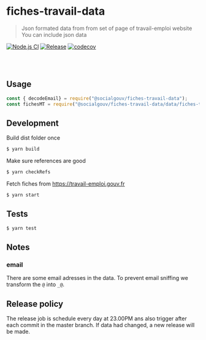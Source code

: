 # fiches-travail-data

> Json formated data from from set of page of travail-emploi website
You can include json data 

[![Node.js CI](https://github.com/SocialGouv/fiches-travail-data/workflows/Node.js%20CI/badge.svg)](https://github.com/SocialGouv/fiches-travail-data/actions?query=workflow%3A%22Node.js+CI%22+branch%3Amaster)
[![Release](https://github.com/SocialGouv/fiches-travail-data/workflows/Release/badge.svg)](https://github.com/SocialGouv/fiches-travail-data/actions?query=workflow%3ARelease+branch%3Amaster)
[![codecov](https://codecov.io/gh/SocialGouv/fiches-travail-data/branch/master/graph/badge.svg)](https://codecov.io/gh/SocialGouv/fiches-travail-data)

<br>
<br>

## Usage

```js 
const { decodeEmail} = require("@socialgouv/fiches-travail-data");
const fichesMT = require("@socialgouv/fiches-travail-data/data/fiches-travail.json");
```


## Development

Build dist folder once

```sh
$ yarn build
```

Make sure references are good

```sh
$ yarn checkRefs
```

Fetch fiches from https://travail-emploi.gouv.fr

```sh
$ yarn start
```

## Tests

```sh
$ yarn test
```

## Notes

### email

There are some email adresses in the data. To prevent email sniffing
we transform the `@` into `_@`.

## Release policy

The release job is schedule every day at 23.00PM ans also trigger after each commit in the master branch.
If data had changed, a new release will be made.
